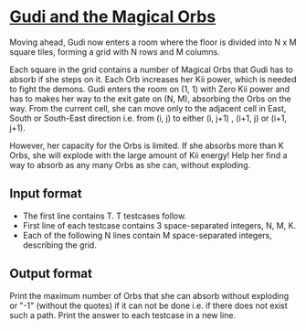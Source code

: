 # [Gudi and the Magical Orbs][link]

Moving ahead, Gudi now enters a room where the floor is divided into N x M square tiles, forming a grid with N rows and M columns.

Each square in the grid contains a number of Magical Orbs that Gudi has to absorb if she steps on it. Each Orb increases her Kii power, which is needed to fight the demons. Gudi enters the room on (1, 1) with Zero Kii power and has to makes her way to the exit gate on (N, M), absorbing the Orbs on the way. From the current cell, she can move only to the adjacent cell in East, South or South-East direction i.e. from (i, j) to either (i, j+1) , (i+1, j) or (i+1, j+1).

However, her capacity for the Orbs is limited. If she absorbs more than K Orbs, she will explode with the large amount of Kii energy! Help her find a way to absorb as any many Orbs as she can, without exploding.

## Input format

- The first line contains T. T testcases follow.
- First line of each testcase contains 3 space-separated integers, N, M, K.
- Each of the following N lines contain M space-separated integers, describing the grid.

## Output format

Print the maximum number of Orbs that she can absorb without exploding or "-1" (without the quotes) if it can not be done i.e. if there does not exist such a path. Print the answer to each testcase in a new line.

[link]: https://www.hackerearth.com/practice/algorithms/dynamic-programming/2-dimensional/practice-problems/algorithm/gudi-and-the-magical-orbs-july-easy/
